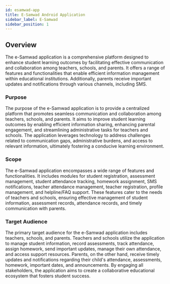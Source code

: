 ```yaml
---
id: esamwad-app
title: E-Samwad Android Application
sidebar_label: E-Samwad
sidebar_position: 1
---
```


## Overview
The e-Samwad application is a comprehensive platform designed to enhance student learning outcomes by facilitating effective communication and collaboration among teachers, schools, and parents. It offers a range of features and functionalities that enable efficient information management within educational institutions. Additionally, parents receive important updates and notifications through various channels, including SMS.

### Purpose
The purpose of the e-Samwad application is to provide a centralized platform that promotes seamless communication and collaboration among teachers, schools, and parents. It aims to improve student learning outcomes by enabling efficient information sharing, enhancing parental engagement, and streamlining administrative tasks for teachers and schools. The application leverages technology to address challenges related to communication gaps, administrative burdens, and access to relevant information, ultimately fostering a conducive learning environment.

### Scope
The e-Samwad application encompasses a wide range of features and functionalities. It includes modules for student registration, assessment management, student attendance tracking, homework assignment, SMS notifications, teacher attendance management, teacher registration, profile management, and helpline/FAQ support. These features cater to the needs of teachers and schools, ensuring effective management of student information, assessment records, attendance records, and timely communication with parents.

### Target Audience
The primary target audience for the e-Samwad application includes teachers, schools, and parents. Teachers and schools utilize the application to manage student information, record assessments, track attendance, assign homework, send important updates, manage their own attendance, and access support resources. Parents, on the other hand, receive timely updates and notifications regarding their child's attendance, assessments, homework, important dates, and announcements. By engaging all stakeholders, the application aims to create a collaborative educational ecosystem that fosters student success.
